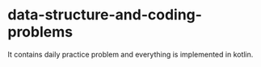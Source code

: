 # data-structure-and-coding-problems
It contains daily practice problem and everything is implemented in kotlin.
